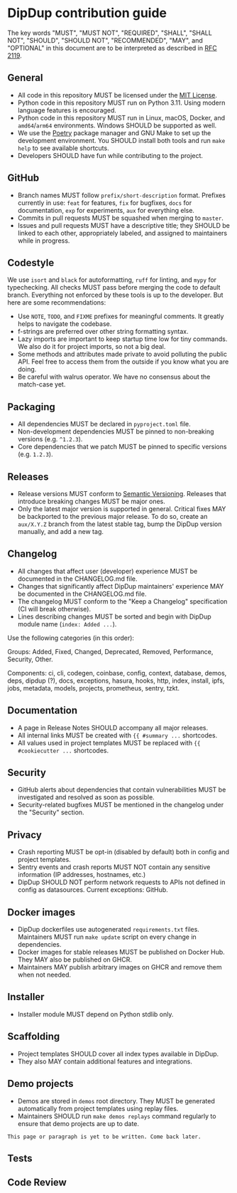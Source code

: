 # DipDup contribution guide

The key words "MUST", "MUST NOT", "REQUIRED", "SHALL", "SHALL NOT", "SHOULD", "SHOULD NOT", "RECOMMENDED", "MAY", and "OPTIONAL" in this document are to be interpreted as described in [RFC 2119](https://www.ietf.org/rfc/rfc2119.txt).

## General

- All code in this repository MUST be licensed under the [MIT License](./LICENSE.md).
- Python code in this repository MUST run on Python 3.11. Using modern language features is encouraged.
- Python code in this repository MUST run in Linux, macOS, Docker, and `amd64`/`arm64` environments. Windows SHOULD be supported as well.
- We use the [Poetry](https://python-poetry.org/docs/#installation) package manager and GNU Make to set up the development environment. You SHOULD install both tools and run `make help` to see available shortcuts.
- Developers SHOULD have fun while contributing to the project.

## GitHub

- Branch names MUST follow `prefix/short-description` format. Prefixes currently in use: `feat` for features, `fix` for bugfixes, `docs` for documentation, `exp` for experiments, `aux` for everything else.
- Commits in pull requests MUST be squashed when merging to `master`.
- Issues and pull requests MUST have a descriptive title; they SHOULD be linked to each other, appropriately labeled, and assigned to maintainers while in progress.

## Codestyle

We use `isort` and `black` for autoformatting, `ruff` for linting, and `mypy` for typechecking. All checks MUST pass before merging the code to default branch. Everything not enforced by these tools is up to the developer. But here are some recommendations:

- Use `NOTE`, `TODO`, and `FIXME` prefixes for meaningful comments. It greatly helps to navigate the codebase.
- f-strings are preferred over other string formatting syntax.
- Lazy imports are important to keep startup time low for tiny commands. We also do it for project imports, so not a big deal.
- Some methods and attributes made private to avoid polluting the public API. Feel free to access them from the outside if you know what you are doing.
- Be careful with walrus operator. We have no consensus about the match-case yet.

## Packaging

- All dependencies MUST be declared in `pyproject.toml` file.
- Non-development dependencies MUST be pinned to non-breaking versions (e.g. `^1.2.3`).
- Core dependencies that we patch MUST be pinned to specific versions (e.g. `1.2.3`).

## Releases

- Release versions MUST conform to [Semantic Versioning](https://semver.org/). Releases that introduce breaking changes MUST be major ones.
- Only the latest major version is supported in general. Critical fixes MAY be backported to the previous major release. To do so, create an `aux/X.Y.Z` branch from the latest stable tag, bump the DipDup version manually, and add a new tag.

## Changelog

- All changes that affect user (developer) experience MUST be documented in the CHANGELOG.md file.
- Changes that significantly affect DipDup maintainers' experience MAY be documented in the CHANGELOG.md file.
- The changelog MUST conform to the "Keep a Changelog" specification (CI will break otherwise).
- Lines describing changes MUST be sorted and begin with DipDup module name (`index: Added ...`).

Use the following categories (in this order):

Groups: Added, Fixed, Changed, Deprecated, Removed, Performance, Security, Other.

Components: ci, cli, codegen, coinbase, config, context, database, demos, deps, dipdup (?), docs, exceptions, hasura, hooks, http, index, install, ipfs, jobs, metadata, models, projects, prometheus, sentry, tzkt.

## Documentation

- A page in Release Notes SHOULD accompany all major releases.
- All internal links MUST be created with `{{ #summary ...` shortcodes.
- All values used in project templates MUST be replaced with `{{ #cookiecutter ...` shortcodes.

## Security

- GitHub alerts about dependencies that contain vulnerabilities MUST be investigated and resolved as soon as possible.
- Security-related bugfixes MUST be mentioned in the changelog under the "Security" section.

## Privacy

- Crash reporting MUST be opt-in (disabled by default) both in config and project templates.
- Sentry events and crash reports MUST NOT contain any sensitive information (IP addresses, hostnames, etc.)
- DipDup SHOULD NOT perform network requests to APIs not defined in config as datasources. Current exceptions: GitHub.

## Docker images

- DipDup dockerfiles use autogenerated `requirements.txt` files. Maintainers MUST run `make update` script on every change in dependencies.
- Docker images for stable releases MUST be published on Docker Hub. They MAY also be published on GHCR.
- Maintainers MAY publish arbitrary images on GHCR and remove them when not needed.

## Installer

- Installer module MUST depend on Python stdlib only.

## Scaffolding

- Project templates SHOULD cover all index types available in DipDup.
- They also MAY contain additional features and integrations.

## Demo projects

- Demos are stored in `demos` root directory. They MUST be generated automatically from project templates using replay files.
- Maintainers SHOULD run `make demos replays` command regularly to ensure that demo projects are up to date.

```admonish warning title=""
This page or paragraph is yet to be written. Come back later.
```

## Tests

## Code Review
